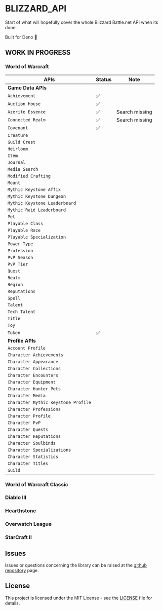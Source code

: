 # BLIZZARD_API

Start of what will hopefully cover the whole Blizzard Battle.net API when its done.

Built for Deno 🦕

## WORK IN PROGRESS

### World of Warcraft

| APIs                                | Status | Note           |
| ----------------------------------- | ------ | -------------- |
| **Game Data APIs**                  |        |                |
| `Achievement`                       | ✅     |                |
| `Auction House`                     | ✅     |                |
| `Azerite Essence`                   | ✅     | Search missing |
| `Connected Realm`                   | ✅     | Search missing |
| `Covenant`                          | ✅     |                |
| `Creature`                          |        |                |
| `Guild Crest`                       |        |                |
| `Heirloom`                          |        |                |
| `Item`                              |        |                |
| `Journal`                           |        |                |
| `Media Search`                      |        |                |
| `Modified Crafting`                 |        |                |
| `Mount`                             |        |                |
| `Mythic Keystone Affix`             |        |                |
| `Mythic Keystone Dungeon`           |        |                |
| `Mythic Keystone Leaderboard`       |        |                |
| `Mythic Raid Leaderboard`           |        |                |
| `Pet`                               |        |                |
| `Playable Class`                    |        |                |
| `Playable Race`                     |        |                |
| `Playable Specialization`           |        |                |
| `Power Type`                        |        |                |
| `Profession`                        |        |                |
| `PvP Season`                        |        |                |
| `PvP Tier`                          |        |                |
| `Quest`                             |        |                |
| `Realm`                             |        |                |
| `Region`                            |        |                |
| `Reputations`                       |        |                |
| `Spell`                             |        |                |
| `Talent`                            |        |                |
| `Tech Talent`                       |        |                |
| `Title`                             |        |                |
| `Toy`                               |        |                |
| `Token`                             | ✅     |                |
| **Profile APIs**                    |        |                |
| `Account Profile`                   |        |                |
| `Character Achievements`            |        |                |
| `Character Appearance`              |        |                |
| `Character Collections`             |        |                |
| `Character Encounters`              |        |                |
| `Character Equipment`               |        |                |
| `Character Hunter Pets`             |        |                |
| `Character Media`                   |        |                |
| `Character Mythic Keystone Profile` |        |                |
| `Character Professions`             |        |                |
| `Character Profile`                 |        |                |
| `Character PvP`                     |        |                |
| `Character Quests`                  |        |                |
| `Character Reputations`             |        |                |
| `Character Soulbinds`               |        |                |
| `Character Specializations`         |        |                |
| `Character Statistics`              |        |                |
| `Character Titles`                  |        |                |
| `Guild`                             |        |                |

### World of Warcraft Classic

### Diablo III

### Hearthstone

### Overwatch League

### StarCraft II

## Issues

Issues or questions concerning the library can be raised at the
[github repository](https://github.com/Pinta365/blizzard_api/issues) page.

## License

This project is licensed under the MIT License - see the [LICENSE](LICENSE) file for details.
